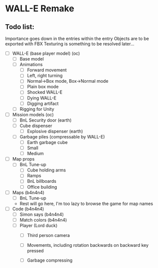 # WALL-E Remake

## Todo list:
Importance goes down in the entries within the entry 
Objects are to be exported with FBX
Texturing is something to be resolved later...
- [ ] WALL-E (base player model) (oc)
  - [ ] Base model
  - [ ] Animations
	- [ ] Forward movement
	- [ ] Left, right turning 
	- [ ] Normal->Box mode, Box->Normal mode
	- [ ] Plain box mode
	- [ ] Shocked WALL-E
	- [ ] Dying WALL-E
	- [ ] Digging artifact
  - [ ] Rigging for Unity
- [ ] Mission models (oc)
  - [ ] BnL Security door (earth)
  - [ ] Cube dispenser
    - [ ] Explosive dispenser (earth)
  - [ ] Garbage piles (compressable by WALL-E)
    - [ ] Earth garbage cube
	- [ ] Small
	- [ ] Medium
- [ ] Map props
  - [ ] BnL Tune-up
    - [ ] Cube holding arms
	- [ ] Ramps 
	- [ ] BnL billboards
	- [ ] Office building
- [ ] Maps (b4n4n4)
  - [ ] BnL Tune-up
  - Rest will go here, I'm too lazy to browse the game for map names
- [ ] Code (b4n4n4)
  - [ ] Simon says (b4n4n4)
  - [ ] Match colors (b4n4n4)
  - [ ] Player (Lord duck)
    - [ ] Third person camera 
	- [ ] Movements, including rotation backwards on backward key pressed
    - [ ] Garbage compressing
	